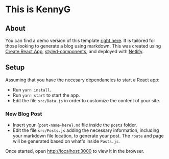# This is KennyG

## About
You can find a demo version of this template [right here](https://sahayes-blog-template.netlify.app/). It is tailored for those looking to generate a blog using markdown. This was created using [Create React App](https://github.com/facebook/create-react-app), [styled-components](https://styled-components.com/), and deployed with [Netlify](https://netlify.com).

## Setup

Assuming that you have the necesary dependancies to start a React app:

* Run `yarn install`.
* Run `yarn start` to start the app.
* Edit the file `src/Data.js` in order to customize the content of your site.

### New Blog Post
* Insert your `{post-name-here}.md` file inside the `posts` folder.
* Edit the file `src/Posts.js` adding the necessary information, including your markdown file location, to generate your post. The `route` and page will be generated based on what's inside `Posts.js`.

Once started, open [http://localhost:3000](http://localhost:3000) to view it in the browser.

